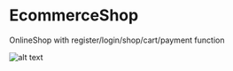 # EcommerceShop
OnlineShop with register/login/shop/cart/payment function





![alt text](https://lh3.googleusercontent.com/UL4e3lSUu96MLsfKoXquaC5C1TDmqgflEcIVYbjZcjAa46_vZoJLJ1WhwBdXEUdht4LcA0TJNm8yYAj_DD7R4l6tci9T-A83KJFEYk4MtRzfjee2c7XL2RSYUeuf7Pwpcw-NtXfcI3RhJxKGtQxQYJ41afKdrsl_amIyVz6e6gSM2agxb8c49r4PFIPvWLDIRJrndxTpB8gWS8g7PrL4sGP8jCE73gFAn8MTLxAcOQRf0hiYzwj7qn1oKmz8pX1uloOrzCR6inUE9bClpSUTrHlYeX_s5IfNKgoC3YyCmi9bsuSc-aPgx8Nys47wCrhELdcOOoLFh8qfluxIs2TThGGnPwMCR2xEyIFdPoiozLKF5Jq--470WxlR7DNeZMD5-BAmu58IPnNm-uAEqDKoBnCth6VI_dYo8WjBmIUGJLnVY4ac8_UexJ7l8d3y2-z_z6Rpy1qk68b9yye3QSituSTOT8aSC-6atMd1uQ3W_nmDsIQefCvBKcCrcZRCDo0b2eGboNlRq-uZjAs43PQ9EEWgZtjebPbX2yseGyyMKH1lSKh8jXrMNm8rL_ZLHB8NelsV9vTjLCJOKFvGAPJKg5nOJTO8UfXO9za0PCXu7Yn8SIvuvupdzKiWP_fg2DCl14-xHv8kBpymvwOeRzeBqrAnMZLsolzudrNmRJ07rxDfaEQZT6DBZOZqsNz0=w375-h173-no?authuser=0)

